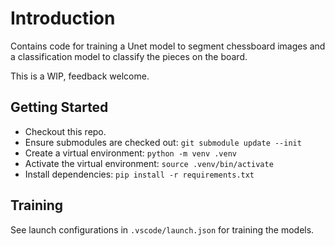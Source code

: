 # Introduction

Contains code for training a Unet model to segment chessboard images and a
classification model to classify the pieces on the board.

This is a WIP, feedback welcome.

## Getting Started

+ Checkout this repo.
+ Ensure submodules are checked out: `git submodule update --init`
+ Create a virtual environment: `python -m venv .venv`
+ Activate the virtual environment: `source .venv/bin/activate`
+ Install dependencies: `pip install -r requirements.txt`

## Training

See launch configurations in `.vscode/launch.json` for training the models.
